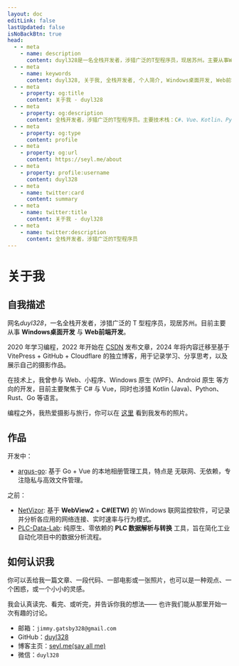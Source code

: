 ```yaml
---
layout: doc
editLink: false
lastUpdated: false
isNoBackBtn: true
head:
  - - meta
    - name: description
      content: duyl328是一名全栈开发者，涉猎广泛的T型程序员，现居苏州。主要从事Windows桌面开发与Web前端开发。技术栈包括C#、Vue、Kotlin、Python、Rust、Go等。热爱摄影与旅行，致力于技术创新与知识分享
  - - meta
    - name: keywords
      content: duyl328, 关于我, 全栈开发者, 个人简介, Windows桌面开发, Web前端, C#, Vue, Kotlin, Python, Rust, WPF, Tauri, VitePress, 摄影爱好者, 技术博主, 开源项目
  - - meta
    - property: og:title
      content: 关于我 - duyl328
  - - meta
    - property: og:description
      content: 全栈开发者，涉猎广泛的T型程序员。主要技术栈：C#、Vue、Kotlin、Python、Rust
  - - meta
    - property: og:type
      content: profile
  - - meta
    - property: og:url
      content: https://seyl.me/about
  - - meta
    - property: profile:username
      content: duyl328
  - - meta
    - name: twitter:card
      content: summary
  - - meta
    - name: twitter:title
      content: 关于我 - duyl328
  - - meta
    - name: twitter:description
      content: 全栈开发者，涉猎广泛的T型程序员
---
```


# 关于我

## 自我描述

网名*duyl328*，一名全栈开发者，涉猎广泛的 T 型程序员，现居苏州。目前主要从事 **Windows桌面开发** 与 **Web前端开发**。

2020 年学习编程，2022 年开始在 [CSDN](https://blog.csdn.net/weixin_52235488?type=blog) 发布文章，2024 年将内容迁移至基于 VitePress +
GitHub + Cloudflare 的独立博客，用于记录学习、分享思考，以及展示自己的摄影作品。

在技术上，我曾参与 Web、小程序、Windows 原生 (WPF)、Android 原生 等方向的开发，目前主要聚焦于 C# 与 Vue，同时也涉猎 Kotlin (Java)、Python、
Rust、Go 等语言。

编程之外，我热爱摄影与旅行，你可以在 [这里](https://seyl.me/gallery) 看到我发布的照片。

[//]: # (> 人世间的所有智慧都在两个词中: `等待` 和 `希望`)

## 作品
开发中：

- [argus-go](https://github.com/duyl328/argus-go): 基于 Go + Vue 的本地相册管理工具，特点是 无联网、无依赖，专注隐私与高效文件管理。

之前：

- [NetVizor](https://github.com/duyl328/NetVizor): 基于 **WebView2** + **C#(ETW)** 的 Windows 联网监控软件，可记录并分析各应用的网络连接、实时速率与行为模式。
- [PLC-Data-Lab](https://github.com/duyl328/PLC-Data-Lab): 纯原生、零依赖的 **PLC 数据解析与转换** 工具，旨在简化工业自动化项目中的数据分析流程。

## 如何认识我
你可以丢给我一篇文章、一段代码、一部电影或一张照片，也可以是一种观点、一个困惑，或一个小小的灵感。

我会认真读完、看完、或听完，并告诉你我的想法——
也许我们能从那里开始一次有趣的讨论。

- 邮箱：`jimmy.gatsby328@gmail.com`
- GitHub：[duyl328](https://github.com/duyl328)
- 博客主页：[seyl.me(say all me)](https://seyl.me)
- 微信：`duyl328`

